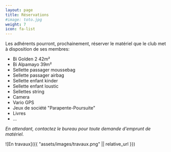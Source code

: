 ```yaml
---
layout: page
title: Réservations
#image: toto.jpg
weight: 7
icon: fa-list
---
```


Les adhérents pourront, prochainement, réserver le matériel que le club met à disposition de ses membres:
- Bi Golden 2 42m²
- Bi Alpamayo 39m²
- Sellette passager moussebag
- Sellette passager airbag
- Sellette enfant kinder
- Sellette enfant loustic
- Sellettes string
- Camera
- Vario GPS
- Jeux de société "Parapente-Poursuite"
- Livres
- ...

*En attendant, contactez le bureau pour toute demande d'emprunt de matériel.*

![En travaux]({{ "assets/images/travaux.png" || relative_url }})
